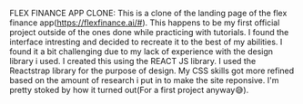 FLEX FINANCE APP CLONE:
This is a clone of the landing page of the flex finance app(https://flexfinance.ai/#). This happens to be my first official project outside of the ones done while practicing with tutorials. I found the interface intresting and decided to recreate it to the best of my abilities. I found it a bit challenging due to my lack of experience with the design library i used. I created this using the REACT JS library. I used the Reactstrap library for the purpose of design. My CSS skills got more refined based on the amount of research i put in to make the site reponsive. I'm pretty stoked by how it turned out(For a first project anyway😅).
